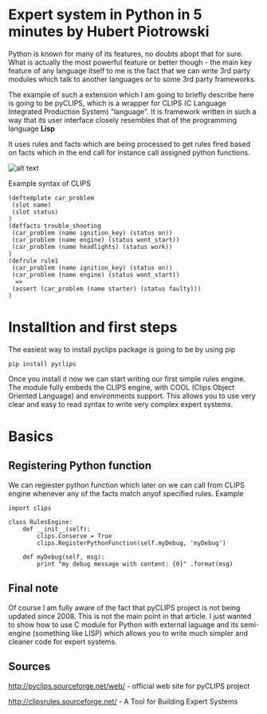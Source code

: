 # Expert system in Python in 5 minutes by Hubert Piotrowski

Python is known for many of its features, no doubts abopt that for sure. What is actually the most powerful feature or better though - the main key feature of any language itself to me is the fact that we can write 3rd party modules which talk to another languages or to some 3rd party frameworks.

The example of such a extension which I am going to briefly describe here is going to be pyCLIPS, which is a wrapper for CLIPS (C Language Integrated Production System) "language". It is framework written in such a way that its user interface closely resembles that of the programming language **Lisp**

It uses rules and facts which are being processed to get rules fired based on facts which in the end call for instance call assigned python functions.

![alt text](http://clipsrules.sourceforge.net/clips.gif "CLIPS Logo")

Example syntax of CLIPS

    (deftemplate car_problem
     (slot name)
     (slot status)
    )
    (deffacts trouble_shooting
     (car_problem (name ignition_key) (status on))
     (car_problem (name engine) (status wont_start))
     (car_problem (name headlights) (status work))
    )
    (defrule rule1
     (car_problem (name ignition_key) (status on))
     (car_problem (name engine) (status wont_start))
      =>
     (assert (car_problem (name starter) (status faulty)))
    )


# Installtion and first steps

The easiest way to install pyclips package is going to be by using pip

    pip install pyclips

Once you install it now we can start writing our first simple rules engine. The module fully embeds the CLIPS engine, with COOL (Clips Object Oriented Language) and environments support. This allows you to use very clear and easy to read syntax to write very complex expert systems.

# Basics

## Registering Python function

We can regiester python function which later on we can call from CLIPS engine whenever any of the facts match anyof specified rules. Example

    import clips
    
    class RulesEngine:
        def __init__(self):
            clips.Conserve = True
            clips.RegisterPythonFunction(self.myDebug, 'myDebug')
            
        def myDebug(self, msg):
            print "my debug message with content: {0}" .format(msg)


## Final note

Of course I am fully aware of the fact that pyCLIPS project is not being updated since 2008. This is not the main point in that article. I just wanted to show how to use C module for Python with external laguage and its semi-engine (something like LISP) which allows you to write much simpler and cleaner code for expert systems.

## Sources

http://pyclips.sourceforge.net/web/ - official web site for pyCLIPS project

http://clipsrules.sourceforge.net/ - A Tool for Building Expert Systems

